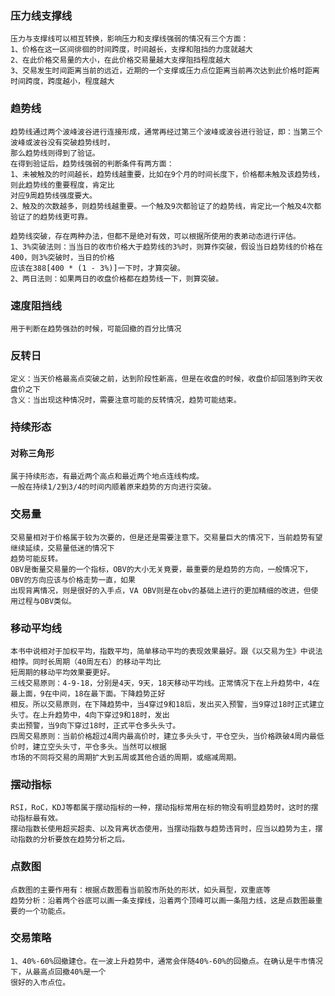 ### 压力线支撑线
    压力与支撑线可以相互转换，影响压力和支撑线强弱的情况有三个方面：
    1、价格在这一区间徘徊的时间跨度，时间越长，支撑和阻挡的力度就越大
    2、在此价格交易量的大小，在此价格交易量越大支撑阻挡程度越大
    3、交易发生时间距离当前的远近，近期的一个支撑或压力点位距离当前再次达到此价格时距离时间跨度，跨度越小，程度越大
### 趋势线
    趋势线通过两个波峰波谷进行连接形成，通常再经过第三个波峰或波谷进行验证，即：当第三个波峰或波谷没有突破趋势线时，
    那么趋势线则得到了验证。
    在得到验证后，趋势线强弱的判断条件有两方面：
    1、未被触及的时间越长，趋势线越重要，比如在9个月的时间长度下，价格都未触及该趋势线，则此趋势线的重要程度，肯定比
    对应9周趋势线强度要大。
    2、触及的次数越多，则趋势线越重要。一个触及9次都验证了的趋势线，肯定比一个触及4次都验证了的趋势线更可靠。
    
    趋势线突破，存在两种办法，但都不是绝对有效，可以根据所使用的表弟动态进行评估。
    1、3%突破法则：当当日的收市价格大于趋势线的3%时，则算作突破，假设当日趋势线的价格在400，则3%突破时，当日的价格
    应该在388[400 * (1 - 3%)]一下时，才算突破。
    2、两日法则：如果两日的收盘价格都在趋势线一下，则算突破。
### 速度阻挡线
    用于判断在趋势强劲的时候，可能回撤的百分比情况
### 反转日
    定义：当天价格最高点突破之前，达到阶段性新高，但是在收盘的时候，收盘价却回落到昨天收盘价之下
    含义：当出现这种情况时，需要注意可能的反转情况，趋势可能结束。
### 持续形态
#### 对称三角形
    属于持续形态，有最近两个高点和最近两个地点连线构成。
    一般在持续1/2到3/4的时间内顺着原来趋势的方向进行突破。
### 交易量
    交易量相对于价格属于较为次要的，但是还是需要注意下。交易量巨大的情况下，当前趋势有望继续延续，交易量低迷的情况下
    趋势可能反转。
    OBV是衡量交易量的一个指标，OBV的大小无关竟要，最重要的是趋势的方向，一般情况下，OBV的方向应该与价格走势一直，如果
    出现背离情况，则是很好的入手点，VA OBV则是在obv的基础上进行的更加精细的改进，但使用过程与OBV类似。
### 移动平均线
    本书中说相对于加权平均，指数平均，简单移动平均的表现效果最好。跟《以交易为生》中说法相悖。同时长周期（40周左右）的移动平均比
    短周期的移动平均效果要更好。
    三线交易原则：4-9-18，分别是4天，9天，18天移动平均线。正常情况下在上升趋势中，4在最上面，9在中间，18在最下面。下降趋势正好
    相反。所以交易原则，在下降趋势中，当4穿过9和18后，发出买入预警，当9穿过18时正式建立头寸。在上升趋势中，4向下穿过9和18时，发出
    卖出预警，当9向下穿过18时，正式平仓多头头寸。
    四周交易原则：当前价格超过4周内最高价时，建立多头头寸，平仓空头，当价格跌破4周内最低价时，建立空头头寸，平仓多头。当然可以根据
    市场的不同将交易的周期扩大到五周或其他合适的周期，或缩减周期。
### 摆动指标
    RSI，RoC，KDJ等都属于摆动指标的一种，摆动指标常用在标的物没有明显趋势时，这时的摆动指标最有效。
    摆动指数长使用超买超卖、以及背离状态使用，当摆动指数与趋势违背时，应当以趋势为主，摆动指数的分析要放在趋势分析之后。
### 点数图
    点数图的主要作用有：根据点数图看当前股市所处的形状，如头肩型，双重底等
    趋势分析：沿着两个谷底可以画一条支撑线，沿着两个顶峰可以画一条阻力线，这是点数图最重要的一个功能点。
### 交易策略
    1、40%-60%回撤建仓。在一波上升趋势中，通常会伴随40%-60%的回撤点。在确认是牛市情况下，从最高点回撤40%是一个
    很好的入市点位。